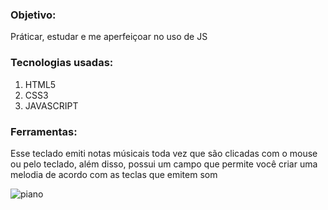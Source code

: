<h3>Objetivo:</h3>
<p>Práticar, estudar e me aperfeiçoar no uso de JS</p>

<h3>Tecnologias usadas:</h3>
<ol>
  <li>HTML5</li>
  <li>CSS3</li>
  <li>JAVASCRIPT</li>
</ol>

<h3>Ferramentas:</h3>
<p>Esse teclado emiti notas músicais toda vez que são clicadas com o mouse ou pelo teclado, além disso, possui um campo que permite você criar uma melodia de acordo com as teclas que emitem som</p>

![piano](https://user-images.githubusercontent.com/65027607/190796450-04894122-09ea-4cfa-8284-b92c1e22e2c0.png)
